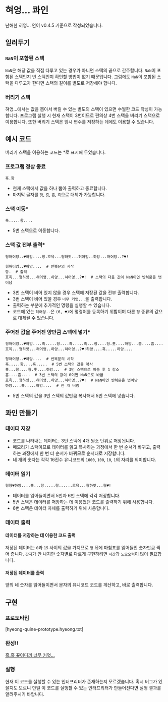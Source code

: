 # 혀엉... 콰인

난해한 혀엉... 언어 v0.4.5 기준으로 작성되었습니다.

## 일러두기
### `NaN`이 포함된 스택
`NaN`은 해당 값을 직접 다루고 있는 경우가 아니면 스택의 끝으로 간주합니다. `NaN`이 포함된 스택인지 빈 스택인지 확인할 방법이 없기 때문입니다. 그럼에도 `NaN`이 포함된 스택을 다루고자 한다면 스택의 길이를 별도로 저장해야 합니다.

### 버리기 스택
혀엉...에서는 값을 뽑아서 버릴 수 있는 별도의 스택이 있으면 수월한 코드 작성이 가능합니다. 프로그램 실행 시 현재 스택이 3번이므로 편의상 4번 스택을 버리기 스택으로 이용합니다. 또한 버리기 스택은 임시 변수를 저장하는 데에도 이용할 수 있습니다.

## 예시 코드
버리기 스택을 이용하는 코드는 *로 표시해 두었습니다.

### 프로그램 정상 종료
```
흑.항
```
- 현재 스택에서 값을 하나 뽑아 출력하고 종료합니다.
- 마지막 글자를 `핫`, `흣`, `흡`, `흑`으로 대체가 가능합니다.

### 스택 이동*
```
흑.....항....
```
- 5번 스택으로 이동합니다.

### 스택 값 전부 출력*
```
형혀어엉..♥하앙....항.흐윽...형하앗...혀어엉..하앙...혀어엉..?♥!
```
```
형혀어엉..♥하앙....  # 반복문의 시작
항.  # 출력
흐윽...형하앗...혀어엉..하앙...혀어엉..?♥!  # 스택의 다음 값이 NaN이면 반복문을 벗어남
```
- 3번 스택이 비어 있지 않을 경우 스택에 저장된 값을 전부 출력합니다.
- 3번 스택이 비어 있을 경우 `너무 커엇...`을 출력합니다.
- 출력하는 부분에 추가적인 명령을 실행할 수 있습니다.
- 코드에 있는 `혀어엉..`은 `(6, ♥)`에 명령어를 등록하기 위함이며  다른 `형` 종류의 값으로 대체될 수 있습니다.

### 주어진 값을 주어진 양만큼 스택에 넣기*
```
형혀어엉..♥하앙....흑.....항....흑.....흑...항....형.흣....하앙...흡....흡....흐윽...형하앗...혀어엉..하앙...혀어엉..?♥!하앙....흑.....하앙....
```
```
형혀어엉..♥하앙....  # 반복문의 시작
흑.....항....흑.....  # 5번 스택의 값을 복사
흑...항....형.흣....하앙...  # 3번 스택으로 이동 후 1 감소
흡....흡....  # 3번 스택의 값이 0이면 NaN으로 바꿈
흐윽...형하앗...혀어엉..하앙...혀어엉..?♥!  # NaN이면 반복문을 벗어남
하앙....흑.....하앙....  # 한 개 버림
```
- 5번 스택의 값을 3번 스택의 값만큼 복사해서 5번 스택에 넣습니다.

## 콰인 만들기
### 데이터 저장
- 코드를 나타내는 데이터는 3번 스택에 4개 원소 단위로 저장됩니다.
- 메모리가 스택이므로 데이터를 읽고 복사하는 과정에서 한 번 순서가 바뀌고, 출력하는 과정에서 한 번 더 순서가 바뀌므로 순서대로 저장합니다.
- 네 개의 숫자는 각각 16진수 유니코드의 `1000`, `100`, `10`, `1`의 자리를 의미합니다.

### 데이터 읽기
```
형형♥하앙....흑...항.....항......흐윽...형하앗...형♥!
```
- 데이터를 읽어들이면서 5번과 6번 스택에 각각 저장합니다.
- 5번 스택은 데이터를 저장하는 데 이용했던 코드를 출력하기 위해 사용합니다.
- 6번 스택은 데이터 자체를 출력하기 위해 사용합니다.

### 데이터 출력
#### 데이터를 저장하는 데 이용한 코드 출력
저장된 데이터는 `0`과 `15` 사이의 값을 가지므로 `형` 뒤에 마침표를 읽어들인 숫자만큼 찍어 줍니다. `간지`가 안 나지만 숫자별로 다르게 구현하려면 `시간`과 `노오오력`이 많이 필요합니다.

#### 저장된 데이터를 출력
앞의 네 숫자를 읽어들이면서 문자의 유니코드 코드를 계산하고, 바로 출력합니다.

## 구현
### 프로토타입
[hyeong-quine-prototype.hyeong.txt]

### 완성!!
[흑.흑 뀨이디꺼 너무 커엇...](hyeong-quine.hyeong.txt)

### 실행
현재 이 코드를 실행할 수 있는 인터프리터가 존재하는지 모르겠습니다. 혹시 버그가 있을지도 모르니 만일 이 코드를 실행할 수 있는 인터프리터가 만들어진다면 실행 결과를 알려주시기 바랍니다.
